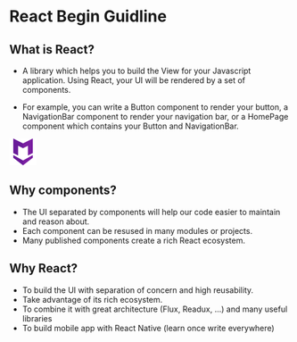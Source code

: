 # React Begin Guidline

## What is React?

* A library which helps you to build the View for your Javascript application. Using React, your UI will be rendered by a set of components.

* For example, you can write a Button component to render your button, a NavigationBar component to render your navigation bar, or a HomePage component which contains your Button and NavigationBar.

![react1-react-component-hierachy](https://github.com/adam-p/markdown-here/raw/master/src/common/images/icon48.png "React Component Hierachy")

## Why components?

* The UI separated by components will help our code easier to maintain and reason about. 
* Each component can be resused in many modules or projects. 
* Many published components create a rich React ecosystem.

## Why React?

* To build the UI with separation of concern and high reusability.
* Take advantage of its rich ecosystem.
* To combine it with great architecture (Flux, Readux, ...) and many useful libraries
* To build mobile app with React Native (learn once write everywhere)